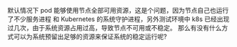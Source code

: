 默认情况下 pod 能够使用节点全部可用资源，这是个问题，因为节点自己也运行了不少服务进程 和 Kubernetes 的系统守护进程，另外测试环境中 k8s  已经出现过几次，由于系统资源占用过高，导致节点不可用或不稳定。
那么有没有什么方式可以为系统预留出足够的资源来保证系统的稳定运行呢?
